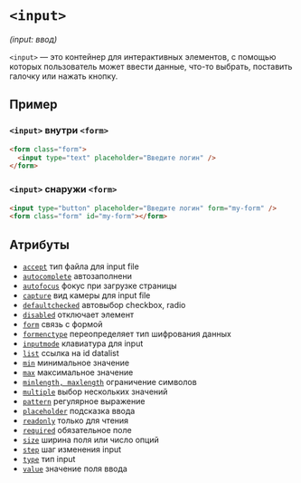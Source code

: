 # `<input>`

_(input: ввод)_

`<input>` — это контейнер для интерактивных элементов, с помощью которых пользователь может ввести данные, что-то выбрать, поставить галочку или нажать кнопку.

## Пример

### `<input>` внутри `<form>`

```html
<form class="form">
  <input type="text" placeholder="Введите логин" />
</form>
```

### `<input>` снаружи `<form>`

```html
<input type="button" placeholder="Введите логин" form="my-form" />
<form class="form" id="my-form"></form>
```

## Атрибуты

- [`accept`](../Attrubutes/accept.md) тип файла для input file
- [`autocomplete`](../Attrubutes/autocomplete.md) автозаполнени
- [`autofocus`](../Attrubutes/autofocus.md) фокус при загрузке страницы
- [`capture`](../Attrubutes/capture.md) вид камеры для input file
- [`defaultchecked`](../Attrubutes/defaultchecked.md) автовыбор checkbox, radio
- [`disabled`](../Attrubutes/disabled.md) отключает элемент
- [`form`](../Attrubutes/form.md) связь с формой
- [`formenctype`](../Attrubutes/formenctype.md) переопределяет тип шифрования данных
- [`inputmode`](../Attrubutes/inputmode.md) клавиатура для input
- [`list`](../Attrubutes/list.md) ссылка на id datalist
- [`min`](../Attrubutes/min.md) минимальное значение
- [`max`](../Attrubutes/max.md) максимальное значение
- [`minlength, maxlength`](<../Attrubutes/minlength, maxlength.md>) ограничение символов
- [`multiple`](../Attrubutes/multiple.md) выбор нескольких значений
- [`pattern`](../Attrubutes/pattern.md) регулярное выражение
- [`placeholder`](../Attrubutes/placeholder.md) подсказка ввода
- [`readonly`](../Attrubutes/readonly.md) только для чтения
- [`required`](../Attrubutes/required.md) обязательное поле
- [`size`](../Attrubutes/size.md) ширина поля или число опций
- [`step`](../Attrubutes/step.md) шаг изменения input
- [`type`](<../Attrubutes/type (input).md>) тип input
- [`value`](<../Attrubutes/value (input).md>) значение поля ввода
